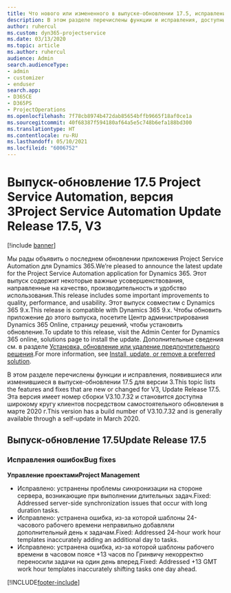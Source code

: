 ```yaml
---
title: Что нового или измененного в выпуске-обновлении 17.5, исправление, Project Service Automation, версия 3
description: В этом разделе перечислены функции и исправления, доступные в выпуске-обновлении 17.5 для Project Service Automation версии 3.
author: ruhercul
ms.custom: dyn365-projectservice
ms.date: 03/13/2020
ms.topic: article
ms.author: ruhercul
audience: Admin
search.audienceType:
- admin
- customizer
- enduser
search.app:
- D365CE
- D365PS
- ProjectOperations
ms.openlocfilehash: 7f78cb8974b472dab85654bffb9665f18af0ce1a
ms.sourcegitcommit: 40f68387f594180af64a5e5c748b6efa188bd300
ms.translationtype: HT
ms.contentlocale: ru-RU
ms.lasthandoff: 05/10/2021
ms.locfileid: "6006752"
---
```

# <a name="project-service-automation-update-release-175-v3"></a><span data-ttu-id="f51ab-103">Выпуск-обновление 17.5 Project Service Automation, версия 3</span><span class="sxs-lookup"><span data-stu-id="f51ab-103">Project Service Automation Update Release 17.5, V3</span></span>

[!include [banner](../includes/psa-now-project-operations.md)]

<span data-ttu-id="f51ab-104">Мы рады объявить о последнем обновлении приложения Project Service Automation для Dynamics 365.</span><span class="sxs-lookup"><span data-stu-id="f51ab-104">We’re pleased to announce the latest update for the Project Service Automation application for Dynamics 365.</span></span> <span data-ttu-id="f51ab-105">Этот выпуск содержит некоторые важные усовершенствования, направленные на качество, производительность и удобство использования.</span><span class="sxs-lookup"><span data-stu-id="f51ab-105">This release includes some important improvements to quality, performance, and usability.</span></span>  <span data-ttu-id="f51ab-106">Этот выпуск совместим с Dynamics 365 9.x.</span><span class="sxs-lookup"><span data-stu-id="f51ab-106">This release is compatible with Dynamics 365 9.x.</span></span> <span data-ttu-id="f51ab-107">Чтобы обновить приложение до этого выпуска, посетите Центр администрирования Dynamics 365 Online, страницу решений, чтобы установить обновление.</span><span class="sxs-lookup"><span data-stu-id="f51ab-107">To update to this release, visit the Admin Center for Dynamics 365 online, solutions page to install the update.</span></span> <span data-ttu-id="f51ab-108">Дополнительные сведения см. в разделе [Установка, обновление или удаление предпочтительного решения](/power-platform/admin/install-remove-preferred-solution).</span><span class="sxs-lookup"><span data-stu-id="f51ab-108">For more information, see [Install, update, or remove a preferred solution](/power-platform/admin/install-remove-preferred-solution).</span></span>

<span data-ttu-id="f51ab-109">В этом разделе перечислены функции и исправления, появившиеся или изменившиеся в выпуске-обновлении 17.5 для версии 3.</span><span class="sxs-lookup"><span data-stu-id="f51ab-109">This topic lists the features and fixes that are new or changed for V3, Update Release 17.5.</span></span> <span data-ttu-id="f51ab-110">Эта версия имеет номер сборки V3.10.7.32 и становится доступна широкому кругу клиентов посредством самостоятельного обновления в марте 2020 г.</span><span class="sxs-lookup"><span data-stu-id="f51ab-110">This version has a build number of V3.10.7.32 and is generally available through a self-update in March 2020.</span></span>


## <a name="update-release-175"></a><span data-ttu-id="f51ab-111">Выпуск-обновление 17.5</span><span class="sxs-lookup"><span data-stu-id="f51ab-111">Update Release 17.5</span></span>

### <a name="bug-fixes"></a><span data-ttu-id="f51ab-112">Исправления ошибок</span><span class="sxs-lookup"><span data-stu-id="f51ab-112">Bug fixes</span></span>


<span data-ttu-id="f51ab-113">**Управление проектами**</span><span class="sxs-lookup"><span data-stu-id="f51ab-113">**Project Management**</span></span>

- <span data-ttu-id="f51ab-114">Исправлено: устранены проблемы синхронизации на стороне сервера, возникающие при выполнении длительных задач.</span><span class="sxs-lookup"><span data-stu-id="f51ab-114">Fixed: Addressed server-side synchronization issues that occur with long duration tasks.</span></span>
- <span data-ttu-id="f51ab-115">Исправлено: устранена ошибка, из-за которой шаблоны 24-часового рабочего времени неправильно добавляли дополнительный день к задачам.</span><span class="sxs-lookup"><span data-stu-id="f51ab-115">Fixed: Addressed 24-hour work hour templates inaccurately adding an additional day to tasks.</span></span>
- <span data-ttu-id="f51ab-116">Исправлено: устранена ошибка, из-за которой шаблоны рабочего времени в часовом поясе +13 часов по Гринвичу некорректно переносили задачи на один день вперед.</span><span class="sxs-lookup"><span data-stu-id="f51ab-116">Fixed: Addressed +13 GMT work hour templates inaccurately shifting tasks one day ahead.</span></span>



[!INCLUDE[footer-include](../includes/footer-banner.md)]